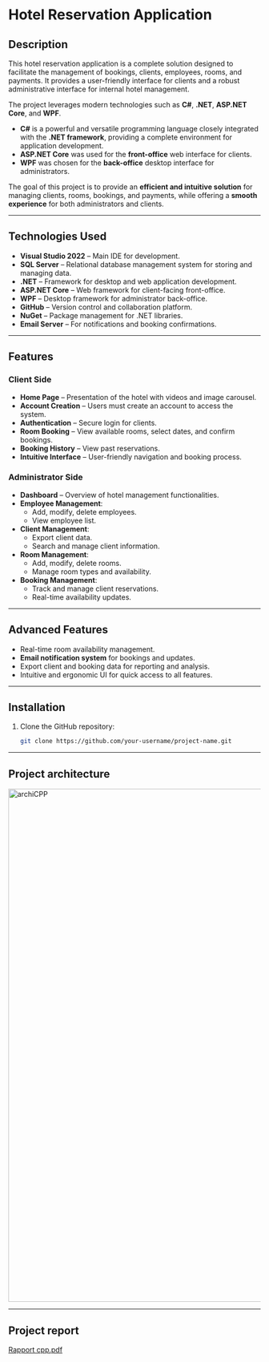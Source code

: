 # Hotel Reservation Application

## Description
This hotel reservation application is a complete solution designed to facilitate the management of bookings, clients, employees, rooms, and payments. It provides a user-friendly interface for clients and a robust administrative interface for internal hotel management.

The project leverages modern technologies such as **C#**, **.NET**, **ASP.NET Core**, and **WPF**.  
- **C#** is a powerful and versatile programming language closely integrated with the **.NET framework**, providing a complete environment for application development.  
- **ASP.NET Core** was used for the **front-office** web interface for clients.  
- **WPF** was chosen for the **back-office** desktop interface for administrators.  

The goal of this project is to provide an **efficient and intuitive solution** for managing clients, rooms, bookings, and payments, while offering a **smooth experience** for both administrators and clients.

---

## Technologies Used
- **Visual Studio 2022** – Main IDE for development.
- **SQL Server** – Relational database management system for storing and managing data.
- **.NET** – Framework for desktop and web application development.
- **ASP.NET Core** – Web framework for client-facing front-office.
- **WPF** – Desktop framework for administrator back-office.
- **GitHub** – Version control and collaboration platform.
- **NuGet** – Package management for .NET libraries.
- **Email Server** – For notifications and booking confirmations.

---

## Features

### Client Side
- **Home Page** – Presentation of the hotel with videos and image carousel.
- **Account Creation** – Users must create an account to access the system.
- **Authentication** – Secure login for clients.
- **Room Booking** – View available rooms, select dates, and confirm bookings.
- **Booking History** – View past reservations.
- **Intuitive Interface** – User-friendly navigation and booking process.

### Administrator Side
- **Dashboard** – Overview of hotel management functionalities.
- **Employee Management**:
  - Add, modify, delete employees.
  - View employee list.
- **Client Management**:
  - Export client data.
  - Search and manage client information.
- **Room Management**:
  - Add, modify, delete rooms.
  - Manage room types and availability.
- **Booking Management**:
  - Track and manage client reservations.
  - Real-time availability updates.

---

## Advanced Features
- Real-time room availability management.
- **Email notification system** for bookings and updates.
- Export client and booking data for reporting and analysis.
- Intuitive and ergonomic UI for quick access to all features.

---

## Installation
1. Clone the GitHub repository:
   ```bash
   git clone https://github.com/your-username/project-name.git
---

## Project architecture
<img width="1536" height="1024" alt="archiCPP" src="https://github.com/user-attachments/assets/3d21bee0-fc0d-4b2e-baac-b0c5165598db" />

---

## Project report
[Rapport cpp.pdf](https://github.com/user-attachments/files/21802927/Rapport.cpp.pdf)


